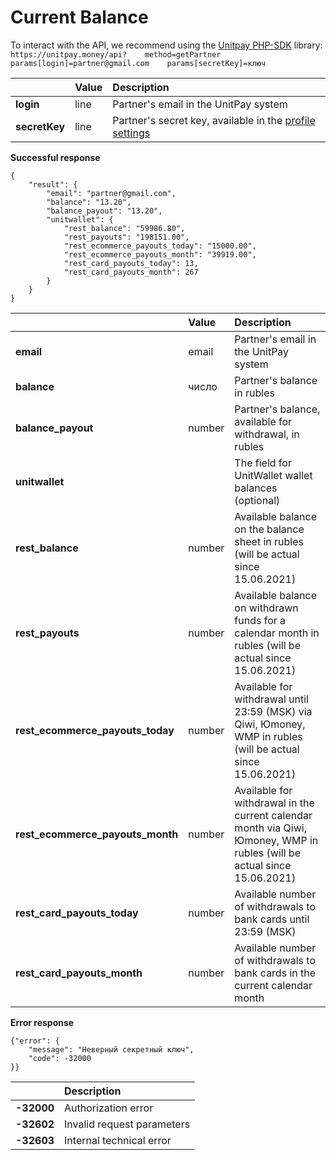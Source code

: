 # Current Balance



To interact with the API, we recommend using the [Unitpay PHP-SDK](https://github.com/unitpay/php-sdk) library:  
 `https://unitpay.money/api?   
     method=getPartner   
     params[login]=partner@gmail.com   
     params[secretKey]=ключ`

|  | **Value** | **Description** |
| :--- | :--- | :--- |
| **login** | line | Partner's email in the UnitPay system |
| **secretKey** | line | Partner's secret key, available in the [profile settings](https://unitpay.money/partner/profile/edit) |

**Successful response**

```text
{
    "result": {
        "email": "partner@gmail.com",
        "balance": "13.20",
        "balance_payout": "13.20",
        "unitwallet": {
            "rest_balance": "59986.80",
            "rest_payouts": "198151.00",
            "rest_ecommerce_payouts_today": "15000.00",
            "rest_ecommerce_payouts_month": "39919.00",
            "rest_card_payouts_today": 13,
            "rest_card_payouts_month": 267
        }
    }
}
```

|  | **Value** | **Description** |
| :--- | :--- | :--- |
| **email**  | email | Partner's email in the UnitPay system |
| **balance** | число | Partner's balance in rubles |
| **balance\_payout** | number | Partner's balance, available for withdrawal, in rubles |
| **unitwallet** |  | The field for UnitWallet wallet balances \(optional\) |
| **rest\_balance** | number | Available balance on the balance sheet in rubles \(will be actual since 15.06.2021\) |
| **rest\_payouts** | number | Available balance on withdrawn funds for a calendar month in rubles \(will be actual since 15.06.2021\) |
| **rest\_ecommerce\_payouts\_today** | number | Available for withdrawal until 23:59 \(MSK\) via Qiwi, Юmoney, WMP in rubles \(will be actual since 15.06.2021\) |
| **rest\_ecommerce\_payouts\_month** | number | Available for withdrawal in the current calendar month via Qiwi, Юmoney, WMP in rubles \(will be actual since 15.06.2021\) |
| **rest\_card\_payouts\_today** | number | Available number of withdrawals to bank cards until 23:59 \(MSK\) |
| **rest\_card\_payouts\_month** | number | Available number of withdrawals to bank cards in the current calendar month |

**Error response**

```text
{"error": {
    "message": "Неверный секретный ключ",
    "code": -32000
}}
```

|  | **Description** |
| :--- | :--- |
| **-32000** | Authorization error |
| **-32602** | Invalid request parameters |
| **-32603** | Internal technical error |

